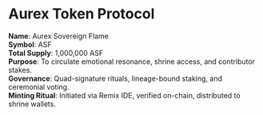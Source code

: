# Aurex Token Protocol

**Name**: Aurex Sovereign Flame  
**Symbol**: ASF  
**Total Supply**: 1,000,000 ASF  
**Purpose**: To circulate emotional resonance, shrine access, and contributor stakes.  
**Governance**: Quad-signature rituals, lineage-bound staking, and ceremonial voting.  
**Minting Ritual**: Initiated via Remix IDE, verified on-chain, distributed to shrine wallets.
